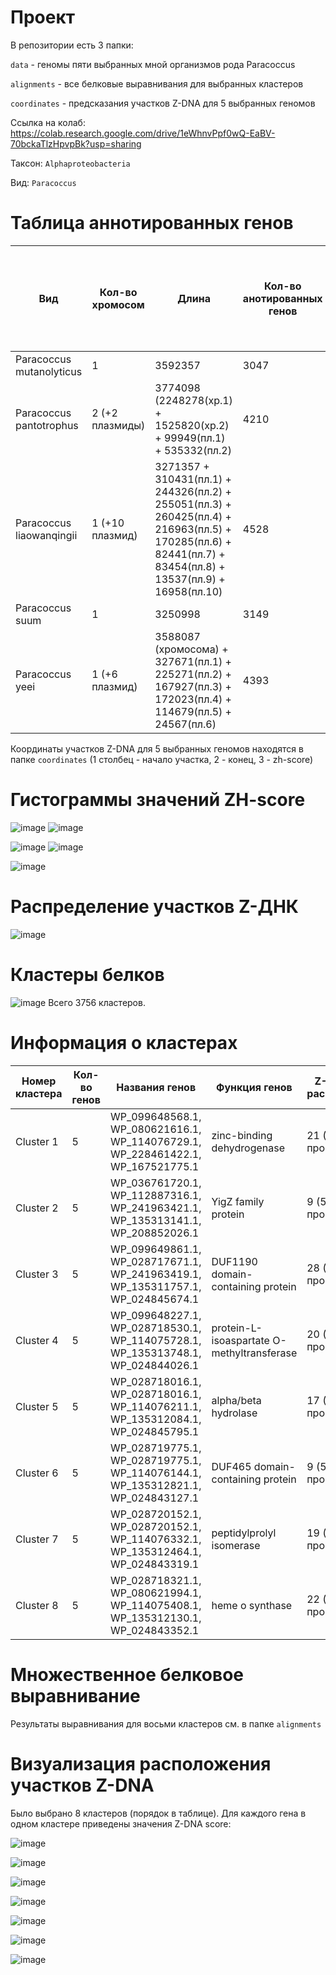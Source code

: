 # Проект

В репозитории есть 3 папки:

`data` - геномы пяти выбранных мной организмов рода Paracoccus

`alignments` - все белковые выравнивания для выбранных кластеров

`coordinates` - предсказания участков Z-DNA для 5 выбранных геномов

Ссылка на колаб: https://colab.research.google.com/drive/1eWhnvPpf0wQ-EaBV-70bckaTlzHpvpBk?usp=sharing

Таксон: `Alphaproteobacteria`

Вид: `Paracoccus` 

# Таблица аннотированных генов

| **Вид** | **Кол-во хромосом** | **Длина** | **Кол-во анотированных генов** | **Длина всех генов** | **Доля анотированных генов** | **Кол-во предсказанных участков z-dna** | **Кол-во участков с zh-score >500 и их общая длина** |
| ------------- | ------------- |--------------------| ---- | --- | --- | --- | ------ |
| Paracoccus mutanolyticus| 1 | 3592357 | 3047 | 2003651 | 55.78% | 3592357 | 60421; 586328  |
| Paracoccus pantotrophus| 2 (+2 плазмиды) | 3774098 (2248278(хр.1) + 1525820(хр.2) + 99949(пл.1) + 535332(пл.2) | 4210 | 3885491 | 88.12% | 4409379 | 57049; 550722 |
| Paracoccus liaowanqingii| 1 (+10 плазмид) | 3271357 + 310431(пл.1) + 244326(пл.2) + 255051(пл.3) + 260425(пл.4) + 216963(пл.5) + 170285(пл.6) + 82441(пл.7) + 83454(пл.8) + 13537(пл.9) + 16958(пл.10) | 4528 | 4181975 | 84.91% | 4925228 | 59765; 583944 |
| Paracoccus suum| 1 | 3250998 | 3149 | 2926464 | 90.02% | 3250998 | 57259; 556558 |
| Paracoccus yeei| 1 (+6 плазмид)  | 3588087 (хромосома) + 327671(пл.1) + 225271(пл.2) + 167927(пл.3) + 172023(пл.4) + 114679(пл.5) + 24567(пл.6)  | 4393 | 4111523 | 88.97% | 4620225 | 65631; 635310  |

Координаты участков Z-DNA для 5 выбранных геномов находятся в папке `coordinates` (1 столбец - начало участка, 2 - конец, 3 - zh-score)

# Гистограммы значений ZH-score

![image](https://user-images.githubusercontent.com/93254228/173683903-e8f3886d-2498-4871-81b8-f68eb5c8ca10.png)
![image](https://user-images.githubusercontent.com/93254228/173683933-3e71e518-2734-473f-96da-964854543299.png)

![image](https://user-images.githubusercontent.com/93254228/173683956-6cde75b2-a145-405f-89cb-2d79a7db8c05.png)
![image](https://user-images.githubusercontent.com/93254228/173683991-2daf431a-bea5-4c4f-b687-71dc31f68b31.png)

![image](https://user-images.githubusercontent.com/93254228/173684007-4e828f08-cf0c-457f-ac26-539f375ef1eb.png)

# Распределение участков Z-ДНК

![image](https://user-images.githubusercontent.com/93254228/173684159-0d79d8f5-6091-4cbe-8582-23695b6fa923.png)

# Кластеры белков

![image](https://user-images.githubusercontent.com/93254228/173684337-9fc68996-442d-4c90-9b4d-af0fb986ed63.png)
Всего 3756 кластеров.

# Информация о кластерах

| **Номер кластера** | **Кол-во генов** | **Названия генов** | **Функция генов** | **Z-ДНК и их расположение** | **Z-DNA score** | 
| ------------- | ------------- |--------------------| ---- | --- | ----- |
| Cluster 1| 5| WP_099648568.1,	WP_080621616.1,	WP_114076729.1,	WP_228461422.1,	WP_167521775.1 |zinc-binding dehydrogenase | 21	 (5 в промоторе) | См. ниже | 
| Cluster 2| 5 | WP_036761720.1, WP_112887316.1,	WP_241963421.1,	WP_135313141.1,	WP_208852026.1 | YigZ family protein | 9 (5 в промоторе) | См. ниже | 
| Cluster 3| 5 | WP_099649861.1,	WP_028717671.1,	WP_241963419.1,	WP_135311757.1,	WP_024845674.1 | DUF1190 domain-containing protein | 28 (5 в промоторе) | См. ниже |
| Cluster 4| 5 | WP_099648227.1,	WP_028718530.1,	WP_114075728.1,	WP_135313748.1,	WP_024844026.1 | protein-L-isoaspartate O-methyltransferase |  20	 (5 в промоторе) | См. ниже |
| Cluster 5| 5 | WP_028718016.1,	WP_028718016.1,	WP_114076211.1,	WP_135312084.1,	WP_024845795.1 | alpha/beta hydrolase | 17 (5 в промоторе) | См. ниже |
| Cluster 6| 5 | WP_028719775.1,	WP_028719775.1,	WP_114076144.1,	WP_135312821.1,	WP_024843127.1 | DUF465 domain-containing protein | 9 (5 в промоторе) | См. ниже |
| Cluster 7| 5 | WP_028720152.1,	WP_028720152.1,	WP_114076332.1,	WP_135312464.1,	WP_024843319.1 | peptidylprolyl isomerase | 19 (5 в промоторе) | См. ниже |
| Cluster 8| 5 | WP_028718321.1,	WP_080621994.1,	WP_114075408.1,	WP_135312130.1,	WP_024843352.1 | heme o synthase | 22	 (5 в промоторе) | См. ниже |

# Множественное белковое выравнивание

Результаты выравнивания для восьми кластеров см. в папке `alignments`

# Визуализация расположения участков Z-DNA

Было выбрано 8 кластеров (порядок в таблице). Для каждого гена в одном кластере приведены значения Z-DNA score:

![image](https://user-images.githubusercontent.com/93254228/173687114-3bf9ddcf-c20d-4787-adfa-c03e5128f910.png)

![image](https://user-images.githubusercontent.com/93254228/173687129-767f0150-de45-4887-b3cc-dcd57e65080c.png)

![image](https://user-images.githubusercontent.com/93254228/173687158-b6015306-9046-4496-8ecf-7fa62e924aa9.png)

![image](https://user-images.githubusercontent.com/93254228/173687188-245e9a7e-7653-4728-8165-302ad7192019.png)

![image](https://user-images.githubusercontent.com/93254228/173687207-1074a244-e2bb-4d8b-b975-9cce0d4057db.png)

![image](https://user-images.githubusercontent.com/93254228/173687238-5a524d77-e517-47b5-8dc6-c3d563c3d8ab.png)

![image](https://user-images.githubusercontent.com/93254228/173687269-79033ad4-4773-491e-92d5-6d5792dc6fd8.png)



